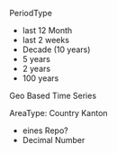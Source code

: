 PeriodType- last 12 Month- last 2 weeks- Decade (10 years)- 5 years- 2 years- 100 yearsGeo Based Time SeriesAreaType:Country Kanton- eines Repo?- Decimal Number